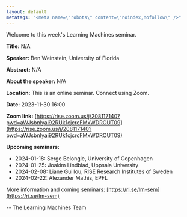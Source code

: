 ```yaml
---
layout: default
metatags: "<meta name=\"robots\" content=\"noindex,nofollow\" />"
---
```

Welcome to this week's Learning Machines seminar.

**Title:** N/A

**Speaker:** Ben Weinstein, University of Florida

**Abstract:** N/A

**About the speaker:** N/A

**Location:** This is an online seminar. Connect using Zoom.

**Date:** 2023-11-30 16:00

**Zoom link:** [https://rise.zoom.us/j/208117140?pwd=aWJsbnIyai92RUk1cjcrcFMxWDROUT09](https://rise.zoom.us/j/208117140?pwd=aWJsbnIyai92RUk1cjcrcFMxWDROUT09)

**Upcoming seminars:**

* 2024-01-18: Serge Belongie, University of Copenhagen
* 2024-01-25: Joakim Lindblad, Uppsala University
* 2024-02-08: Liane Guillou, RISE Research Institutes of Sweden
* 2024-02-22: Alexander Mathis, EPFL

More information and coming seminars: [https://ri.se/lm-sem](https://ri.se/lm-sem)

-- The Learning Machines Team

